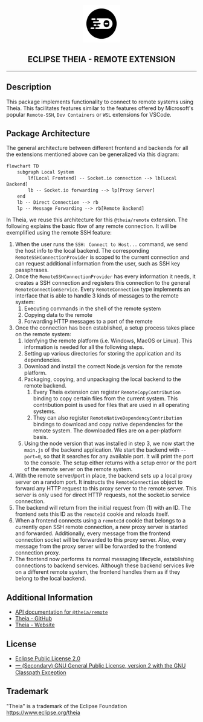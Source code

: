<div align='center'>

<br />

<img src='https://raw.githubusercontent.com/eclipse-theia/theia/master/logo/theia.svg?sanitize=true' alt='theia-ext-logo' width='100px' />

<h2>ECLIPSE THEIA - REMOTE EXTENSION</h2>

<hr />

</div>

## Description

This package implements functionality to connect to remote systems using Theia.
This facilitates features similar to the features offered by Microsoft's popular `Remote-SSH`, `Dev Containers` or `WSL` extensions for VSCode.

## Package Architecture

The general architecture between different frontend and backends for all the extensions mentioned above can be generalized via this diagram:

```mermaid
flowchart TD
    subgraph Local System
        lf[Local Frontend] -- Socket.io connection --> lb[Local Backend]
        lb -- Socket.io forwarding --> lp[Proxy Server]
    end
    lb -- Direct Connection --> rb
    lp -- Message Forwarding --> rb[Remote Backend]
```

In Theia, we reuse this architecture for this `@theia/remote` extension.
The following explains the basic flow of any remote connection. It will be exemplified using the remote SSH feature:

1. When the user runs the `SSH: Connect to Host...` command, we send the host info to the local backend. 
The corresponding `RemoteSSHConnectionProvider` is scoped to the current connection and can request additional information from the user, such as SSH key passphrases.
2. Once the `RemoteSSHConnectionProvider` has every information it needs, it creates a SSH connection and registers this connection to the general `RemoteConnectionService`.
Every `RemoteConnection` type implements an interface that is able to handle 3 kinds of messages to the remote system:
    1. Executing commands in the shell of the remote system
    2. Copying data to the remote
    3. Forwarding HTTP messages to a port of the remote
3. Once the connection has been established, a setup process takes place on the remote system:
    1. Idenfying the remote platform (i.e. Windows, MacOS or Linux). This information is needed for all the following steps.
    2. Setting up various directories for storing the application and its dependencies.
    3. Download and install the correct Node.js version for the remote platform.
    4. Packaging, copying, and unpackaging the local backend to the remote backend.
        1. Every Theia extension can register `RemoteCopyContribution` binding to copy certain files from the current system.
        This contribution point is used for files that are used in all operating systems.
        2. They can also register `RemoteNativeDependencyContribution` bindings to download and copy native dependencies for the remote system.
        The downloaded files are on a per-platform basis.
    5. Using the node version that was installed in step 3, we now start the `main.js` of the backend application.
    We start the backend with `--port=0`, so that it searches for any available port. It will print the port to the console.
    The setup either returns with a setup error or the port of the remote server on the remote system.
4. With the remote server/port in place, the backend sets up a local proxy server on a random port.
It instructs the `RemoteConnection` object to forward any HTTP request to this proxy server to the remote server. This server is only used for direct HTTP requests, not the socket.io service connection.
5. The backend will return from the initial request from (1) with an ID. The frontend sets this ID as the `remoteId` cookie and reloads itself.
6. When a frontend connects using a `remoteId` cookie that belongs to a currently open SSH remote connection, a new proxy server is started and forwarded.
Additionally, every message from the frontend connection socket will be forwarded to this proxy server. 
Also, every message from the proxy server will be forwarded to the frontend connection proxy.
7. The frontend now performs its normal messaging lifecycle, establishing connections to backend services.
Although these backend services live on a different remote system, the frontend handles them as if they belong to the local backend.

## Additional Information

- [API documentation for `@theia/remote`](https://eclipse-theia.github.io/theia/docs/next/modules/remote.html)
- [Theia - GitHub](https://github.com/eclipse-theia/theia)
- [Theia - Website](https://theia-ide.org/)

## License

- [Eclipse Public License 2.0](http://www.eclipse.org/legal/epl-2.0/)
- [一 (Secondary) GNU General Public License, version 2 with the GNU Classpath Exception](https://projects.eclipse.org/license/secondary-gpl-2.0-cp)

## Trademark
"Theia" is a trademark of the Eclipse Foundation
https://www.eclipse.org/theia
